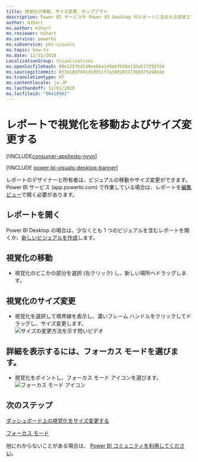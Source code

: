 ```yaml
---
title: 視覚化の移動、サイズ変更、ポップアウト
description: Power BI サービスや Power BI Desktop のレポートに含まれる視覚エフェクトの移動やサイズ変更を行います
author: mihart
ms.author: mihart
ms.reviewer: mihart
ms.service: powerbi
ms.subservice: pbi-visuals
ms.topic: how-to
ms.date: 12/31/2018
LocalizationGroup: Visualizations
ms.openlocfilehash: 09e1257bd1d9ee86a149ebf650e13da517292fd4
ms.sourcegitcommit: 653e18d7041d3dd1cf7a38010372366975a98eae
ms.translationtype: HT
ms.contentlocale: ja-JP
ms.lasthandoff: 12/01/2020
ms.locfileid: "96418902"
---
```

# <a name="move-and-resize-a-visualization-in-a-report"></a>レポートで視覚化を移動およびサイズ変更する

[!INCLUDE[consumer-appliesto-nyyn](../includes/consumer-appliesto-nyyn.md)]    

[!INCLUDE [power-bi-visuals-desktop-banner](../includes/power-bi-visuals-desktop-banner.md)]

レポートのデザイナーと所有者は、ビジュアルの移動やサイズ変更ができます。 Power BI サービス (app.powerbi.com) で作業している場合は、レポートを[編集ビュー](../create-reports/service-interact-with-a-report-in-editing-view.md)で開く必要があります。 

## <a name="open-the-report"></a>レポートを開く
Power BI Desktop の場合は、少なくとも 1 つのビジュアルを含むレポートを開くか、[新しいビジュアルを作成](power-bi-report-add-visualizations-i.md)します。 

## <a name="move-the-visualization"></a>視覚化の移動
* 視覚化のどこかの部分を選択 (左クリック) し、新しい場所へドラッグします。

## <a name="resize-the-visualization"></a>視覚化のサイズ変更
* 視覚化を選択して境界線を表示し、濃いフレーム ハンドルをクリックしてドラッグし、サイズ変更します。  
  ![サイズの変更方法を示す短いビデオ](media/power-bi-visualization-move-and-resize/untitled.gif)

## <a name="select-focus-mode-to-see-more-detail"></a>詳細を表示するには、フォーカス モードを選びます。
* 視覚化をポイントし、フォーカス モード アイコンを選びます。
  ![フォーカス モード アイコン](media/power-bi-visualization-move-and-resize/pbi_popouticon.jpg)

## <a name="next-steps"></a>次のステップ
[ダッシュボード上の視覚化をサイズ変更する](../create-reports/service-dashboard-edit-tile.md)  

[フォーカス モード](../consumer/end-user-focus.md)

他にわからないことがある場合は、 [Power BI コミュニティを利用してください](https://community.powerbi.com/)。

